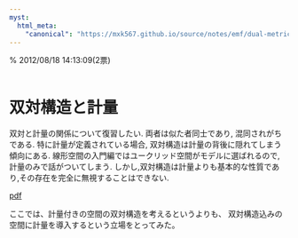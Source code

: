 ```yaml
---
myst:
  html_meta:
    "canonical": "https://mxk567.github.io/source/notes/emf/dual-metric.html"
---
```


% 2012/08/18 14:13:09(2票)
```{tags} ノート, 電磁気学, 双対
```

# 双対構造と計量

双対と計量の関係について復習したい.
両者は似た者同士であり, 混同されがちである.
特に計量が定義されている場合, 双対構造は計量の背後に隠れてしまう傾向にある.
線形空間の入門編ではユークリッド空間がモデルに選ばれるので, 計量のみで話がついてしまう.
しかし,双対構造は計量よりも基本的な性質であり,その存在を完全に無視することはできない.

[pdf](dual-metric.pdf)

ここでは、計量付きの空間の双対構造を考えるというよりも、
双対構造込みの空間に計量を導入するという立場をとってみた。
